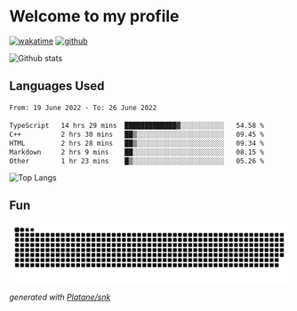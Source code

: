 # Welcome to my profile

[![wakatime](https://wakatime.com/badge/user/82c377cd-a54c-404c-b7df-177b313ca539.svg)](https://wakatime.com/@82c377cd-a54c-404c-b7df-177b313ca539)
[![github](https://img.shields.io/github/followers/xinthose?logo=github&style=plastic)](https://github.com/alanhamlett?tab=followers)

![Github stats](https://github-readme-stats.vercel.app/api?username=xinthose&show_icons=true&theme=radical&count_private=true)

## Languages Used

<!--START_SECTION:waka-->

```text
From: 19 June 2022 - To: 26 June 2022

TypeScript   14 hrs 29 mins  █████████████▓░░░░░░░░░░░   54.58 %
C++          2 hrs 30 mins   ██▒░░░░░░░░░░░░░░░░░░░░░░   09.45 %
HTML         2 hrs 28 mins   ██▒░░░░░░░░░░░░░░░░░░░░░░   09.34 %
Markdown     2 hrs 9 mins    ██░░░░░░░░░░░░░░░░░░░░░░░   08.15 %
Other        1 hr 23 mins    █▒░░░░░░░░░░░░░░░░░░░░░░░   05.26 %
```

<!--END_SECTION:waka-->

![Top Langs](https://github-readme-stats.vercel.app/api/top-langs/?username=xinthose)

## Fun
![github contribution grid snake animation](https://raw.githubusercontent.com/xinthose/xinthose/output/github-contribution-grid-snake.svg)

_generated with [Platane/snk](https://github.com/Platane/snk)_
